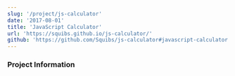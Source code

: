 ```yaml
---
slug: '/project/js-calculator'
date: '2017-08-01'
title: 'JavaScript Calculator'
url: 'https://squibs.github.io/js-calculator/'
github: 'https://github.com/Squibs/js-calculator#javascript-calculator'
---
```


### Project Information
